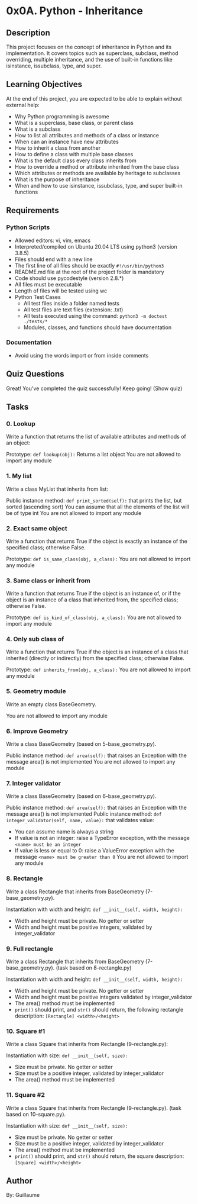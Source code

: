 # 0x0A. Python - Inheritance

## Description

This project focuses on the concept of inheritance in Python and its implementation. It covers topics such as superclass, subclass, method overriding, multiple inheritance, and the use of built-in functions like isinstance, issubclass, type, and super.

## Learning Objectives

At the end of this project, you are expected to be able to explain without external help:
- Why Python programming is awesome
- What is a superclass, base class, or parent class
- What is a subclass
- How to list all attributes and methods of a class or instance
- When can an instance have new attributes
- How to inherit a class from another
- How to define a class with multiple base classes
- What is the default class every class inherits from
- How to override a method or attribute inherited from the base class
- Which attributes or methods are available by heritage to subclasses
- What is the purpose of inheritance
- When and how to use isinstance, issubclass, type, and super built-in functions

## Requirements

### Python Scripts
- Allowed editors: vi, vim, emacs
- Interpreted/compiled on Ubuntu 20.04 LTS using python3 (version 3.8.5)
- Files should end with a new line
- The first line of all files should be exactly `#!/usr/bin/python3`
- README.md file at the root of the project folder is mandatory
- Code should use pycodestyle (version 2.8.*)
- All files must be executable
- Length of files will be tested using wc
- Python Test Cases
  - All test files inside a folder named tests
  - All test files are text files (extension: .txt)
  - All tests executed using the command: `python3 -m doctest ./tests/*`
  - Modules, classes, and functions should have documentation

### Documentation
- Avoid using the words import or from inside comments

## Quiz Questions

Great! You've completed the quiz successfully! Keep going! (Show quiz)

## Tasks

### 0. Lookup
Write a function that returns the list of available attributes and methods of an object:

Prototype: `def lookup(obj):`
Returns a list object
You are not allowed to import any module

### 1. My list
Write a class MyList that inherits from list:

Public instance method: `def print_sorted(self):` that prints the list, but sorted (ascending sort)
You can assume that all the elements of the list will be of type int
You are not allowed to import any module

### 2. Exact same object
Write a function that returns True if the object is exactly an instance of the specified class; otherwise False.

Prototype: `def is_same_class(obj, a_class):`
You are not allowed to import any module

### 3. Same class or inherit from
Write a function that returns True if the object is an instance of, or if the object is an instance of a class that inherited from, the specified class; otherwise False.

Prototype: `def is_kind_of_class(obj, a_class):`
You are not allowed to import any module

### 4. Only sub class of
Write a function that returns True if the object is an instance of a class that inherited (directly or indirectly) from the specified class; otherwise False.

Prototype: `def inherits_from(obj, a_class):`
You are not allowed to import any module

### 5. Geometry module
Write an empty class BaseGeometry.

You are not allowed to import any module

### 6. Improve Geometry
Write a class BaseGeometry (based on 5-base_geometry.py).

Public instance method: `def area(self):` that raises an Exception with the message area() is not implemented
You are not allowed to import any module

### 7. Integer validator
Write a class BaseGeometry (based on 6-base_geometry.py).

Public instance method: `def area(self):` that raises an Exception with the message area() is not implemented
Public instance method: `def integer_validator(self, name, value):` that validates value:
  - You can assume name is always a string
  - If value is not an integer: raise a TypeError exception, with the message `<name> must be an integer`
  - If value is less or equal to 0: raise a ValueError exception with the message `<name> must be greater than 0`
You are not allowed to import any module

### 8. Rectangle
Write a class Rectangle that inherits from BaseGeometry (7-base_geometry.py).

Instantiation with width and height: `def __init__(self, width, height):`
  - Width and height must be private. No getter or setter
  - Width and height must be positive integers, validated by integer_validator

### 9. Full rectangle
Write a class Rectangle that inherits from BaseGeometry (7-base_geometry.py). (task based on 8-rectangle.py)

Instantiation with width and height: `def __init__(self, width, height):`
  - Width and height must be private. No getter or setter
  - Width and height must be positive integers validated by integer_validator
  - The area() method must be implemented
  - `print()` should print, and `str()` should return, the following rectangle description: `[Rectangle] <width>/<height>`

### 10. Square #1
Write a class Square that inherits from Rectangle (9-rectangle.py):

Instantiation with size: `def __init__(self, size):`
  - Size must be private. No getter or setter
  - Size must be a positive integer, validated by integer_validator
  - The area() method must be implemented

### 11. Square #2
Write a class Square that inherits from Rectangle (9-rectangle.py). (task based on 10-square.py).

Instantiation with size: `def __init__(self, size):`
  - Size must be private. No getter or setter
  - Size must be a positive integer, validated by integer_validator
  - The area() method must be implemented
  - `print()` should print, and `str()` should return, the square description: `[Square] <width>/<height>`

## Author
By: Guillaume
